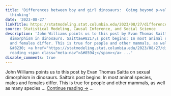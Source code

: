 ```yaml
---
title: 'Differences between boy and girl dinosaurs:  Going beyond p-values and dichotomous
  thinking'
date: '2023-08-27'
linkTitle: https://statmodeling.stat.columbia.edu/2023/08/27/differences-between-boy-and-girl-dinosaurs-going-beyond-p-values-and-dichotomous-thinking/
source: Statistical Modeling, Causal Inference, and Social Science
description: 'John Williams points us to this post by Evan Thomas Saitta on sexual
  dimorphism in dinosaurs. Saitta&#8217;s post begins: In most animal species, males
  and females differ. This is true for people and other mammals, as well as many species
  &#8230; <a href="https://statmodeling.stat.columbia.edu/2023/08/27/differences-between-boy-and-girl-dinosaurs-going-beyond-p-values-and-dichotomous-thinking/">Continue
  reading <span class="meta-nav">&#8594;</span></a> ...'
disable_comments: true
---
```

John Williams points us to this post by Evan Thomas Saitta on sexual dimorphism in dinosaurs. Saitta&#8217;s post begins: In most animal species, males and females differ. This is true for people and other mammals, as well as many species &#8230; <a href="https://statmodeling.stat.columbia.edu/2023/08/27/differences-between-boy-and-girl-dinosaurs-going-beyond-p-values-and-dichotomous-thinking/">Continue reading <span class="meta-nav">&#8594;</span></a> ...